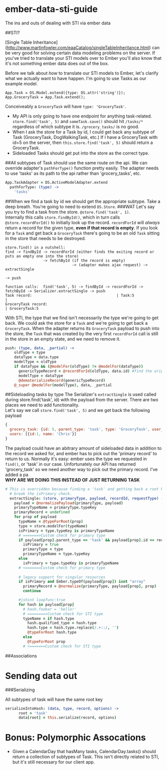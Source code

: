 ember-data-sti-guide
====================

The ins and outs of dealing with STI via ember data

##STI?

[Single Table Inheritance] (http://www.martinfowler.com/eaaCatalog/singleTableInheritance.html) can be very good for solving certain data modeling problems on the server.  If you've tried to translate your STI models over to Ember you'll also know that it's not something ember data does out of the box.

Before we talk about _how_ to translate our STI models to Ember, let's clarify what we actually want to have happen.
I'm going to use Tasks as our example model.
```
App.Task = DS.Model.extend({type: DS.attr('string')});
App.GroceryTask = App.Task.extend();
```
Conceiveably a `GroceryTask` will have `type: 'GroceryTask'`.
* My API is only going to have one endpoint for anything task-related.  `store.find('task', 5)` and `someTask.save()` should hit `/tasks/*` regardless of which subtype it is.  `/grocery_tasks/` is no good.
* When I ask the store for a Task by id, I could get back any subtype of Task (GroceryTask, DogWalkingTask, etc.)  If I have a GroceryTask with id=5 on the server, then `this.store.find('task', 5)` should return a GroceryTask.
* Sideloaded Tasks should get put into the store as the correct type.

##All subtypes of Task should use the same route on the api.
We can override adapter's `pathForType()` function pretty easily. The adapter needs to use 'tasks' as its path to the api rather than 'grocery_tasks', etc.
```coffeescript
App.TaskAdapter = DS.ActiveModelAdapter.extend
  pathForType: (type) ->
    'tasks'
```

##When we find a task by id we should get the appropriate subtype.
Take a deep breath.  You're going to need to extend `DS.Store`.
###WAT
Let's say you try to find a task from the store.  `@store.find('task', 1)`.  
Internally this calls `store.findById()`, which in turn calls `@store.recordForId()` to initially look up the record. `recordForId` will _always_ return a record for the given type, __even if that record is empty__. If you look for a `Task` and get back a `GroceryTask` there's going to be an old `Task` sitting in the store that needs to be destroyed.
```
store.find() in a nutshell:
find -> findById -> recordForId (either finds the exiting record or puts an empty one into the store)
                 -> fetchById (if the record is empty)
                              -> (adapter makes ajax request) -> extractSingle
                                                                       -> push
                              
function calls:  find('task', 5) -> findById -> recordForId -> fetchById -> Serializer.extractSingle -> push
Task record:                                      | Task:5                             |
GroceryTask record:                                                                    | GroceryTask:5
```
With STI, the type that we find isn't necessarily the type we're going to get back.  We could ask the store for a `Task` and we're going to get back a `GroceryTask`.  When the adapter returns its `GroceryTask` payload to push into the store, the `Task` that was created by the very first `recordForId` call is still in the store in an empty state, and we need to remove it. 

```coffeescript
push: (type, data, _partial) ->
    oldType = type
    dataType = data.type
    modelType = oldType
    if dataType && (@modelFor(oldType) != @modelFor(dataType))
      genericTypeRecord = @recordForId(oldType, data.id) #find the original record made by recordForId
      modelType = dataType
      @dematerializeRecord(genericTypeRecord)
    @_super @modelFor(modelType), data, _partial
```

##Sideloading tasks by type
The Serializer's `extractSingle` is used called during store.find('task', id) with the payload from the server.  There are two places we need to add functionality.  
Let's say we call `store.find('task', 5)` and we get back the following payload

```javascript
{
  grocery_task: {id: 5, parent_type: 'task', type: 'GroceryTask', user_id: 1},
  users: [{id:1, name: 'Chris'}]
}
```
The payload could have an abitrary amount of sideloaded data in addition to the record we asked for, and ember has to pick out the 'primary record' to return to us.  Normally it's easy: ember uses the type we requested in `find()`, or 'task' in our case.  Unfortunately our API has returned 'grocery_task' so we need another way to pick out the primary record.  I've added a pa  
**WHY ARE WE DOING THIS INSTEAD OF JUST RETURNING TASK**

```coffeescript
# This is overridden because finding a 'task' and getting back a root key of 'author_task' will
  # break the isPrimary check.
  extractSingle: (store, primaryType, payload, recordId, requestType) ->
    payload = @normalizePayload(primaryType, payload)
    primaryTypeName = primaryType.typeKey
    primaryRecord = undefined
    for prop of payload
      typeName = @typeForRoot(prop)
      type = store.modelFor(typeName)
      isPrimary = type.typeKey is primaryTypeName
      # =======>Custom check for primary type
      if payload[prop].parent_type == 'task' && payload[prop].id == recordId
        isPrimary = true
        primaryType = type
        primaryTypeName = type.typeKey
      else
        isPrimary = type.typeKey is primaryTypeName
      # <=======Custom check for primary type
      
      # legacy support for singular resources
      if isPrimary and Ember.typeOf(payload[prop]) isnt "array"
        primaryRecord = @normalize(primaryType, payload[prop], prop)
        continue

      #jshint loopfunc:true
      for hash in payload[prop]
        # hash.foobar = 'hello!'
        # ========>Custom check for STI type
        typeName = if hash.type
          hash.qualified_type = hash.type
          hash.type = hash.type.replace(/.+::/, '')
          @typeForRoot hash.type
        else
          @typeForRoot prop
        # <=======Custom check for STI type
```
##Associations

Sending data out
=================
###Serializing

All subtypes of task will have the same root key
```coffeescript
serializeIntoHash: (data, type, record, options) ->
      root = 'task'
      data[root] = this.serialize(record, options)
```
Bonus: Polymorphic Assocations
=================================
* Given a CalendarDay that hasMany tasks, CalendarDay.tasks() should return a collection of subtypes of Task.  This isn't directly related to STI, but it's still necessary for our client app.  


